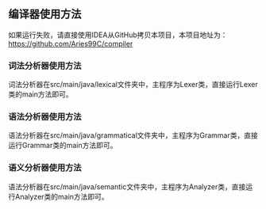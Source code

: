 ## 编译器使用方法

如果运行失败，请直接使用IDEA从GitHub拷贝本项目，本项目地址为：https://github.com/Aries99C/compiler

### 词法分析器使用方法

词法分析器在src/main/java/lexical文件夹中，主程序为Lexer类，直接运行Lexer类的main方法即可。

### 语法分析器使用方法

语法分析器在src/main/java/grammatical文件夹中，主程序为Grammar类，直接运行Grammar类的main方法即可。

### 语义分析器使用方法

语法分析器在src/main/java/semantic文件夹中，主程序为Analyzer类，直接运行Analyzer类的main方法即可。